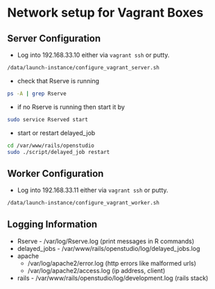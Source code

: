 # Network setup for Vagrant Boxes

## Server Configuration

- Log into 192.168.33.10 either via `vagrant ssh` or putty.

```sh
/data/launch-instance/configure_vagrant_server.sh
```

- check that Rserve is running

```sh
ps -A | grep Rserve
```

- if no Rserve is running then start it by

```sh
sudo service Rserved start
```

- start or restart delayed_job

```sh
cd /var/www/rails/openstudio
sudo ./script/delayed_job restart
```

## Worker Configuration

- Log into 192.168.33.11 either via `vagrant ssh` or putty.

```sh
/data/launch-instance/configure_vagrant_worker.sh
```

## Logging Information

- Rserve - /var/log/Rserve.log (print messages in R commands)
- delayed_jobs - /var/www/rails/openstudio/log/delayed_jobs.log
- apache 
  + /var/log/apache2/error.log (http errors like malformed urls)
  + /var/log/apache2/access.log (ip address, client)
- rails - /var/www/rails/openstudio/log/development.log (rails stack)
